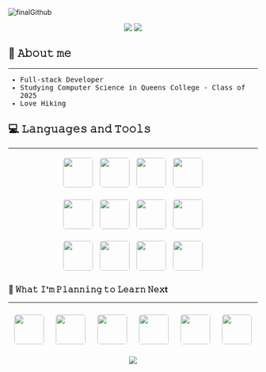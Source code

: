 ![finalGithub](https://user-images.githubusercontent.com/42123948/176552170-3758cdd6-f378-498a-afb7-0792b1ab80cf.gif)
<p align="center">
    <a href = "mailto: aahnafss@gmail.com"><img src="https://img.shields.io/badge/Gmail-D14836?style=for-the-badge&logo=gmail&logoColor=white"></a>
    <a href="https://www.linkedin.com/in/ahnaf-shamim-7aa405212/"><img src="https://img.shields.io/badge/LinkedIn-0077B5?style=for-the-badge&logo=linkedin&logoColor=white"></a>
</p>

## 🧔 𝙰𝚋𝚘𝚞𝚝 𝚖𝚎
***
<ul style="font-family: monospace;">
    <li>𝙵𝚞𝚕𝚕-𝚜𝚝𝚊𝚌𝚔 𝙳𝚎𝚟𝚎𝚕𝚘𝚙𝚎𝚛</li>
    <li>𝚂𝚝𝚞𝚍𝚢𝚒𝚗𝚐 𝙲𝚘𝚖𝚙𝚞𝚝𝚎𝚛 𝚂𝚌𝚒𝚎𝚗𝚌𝚎 𝚒𝚗 𝚀𝚞𝚎𝚎𝚗𝚜 𝙲𝚘𝚕𝚕𝚎𝚐𝚎 - 𝙲𝚕𝚊𝚜𝚜 𝚘𝚏 𝟸0𝟸𝟻</li>
    <li>𝙻𝚘𝚟𝚎 𝙷𝚒𝚔𝚒𝚗𝚐</li>
</ul>

## :computer: 𝙻𝚊𝚗𝚐𝚞𝚊𝚐𝚎𝚜 𝚊𝚗𝚍 𝚃𝚘𝚘𝚕𝚜
***
<p align="center">
    <img height="60" width="60" style="border-radius: 5px; margin: 5px;" src="https://cdn-icons-png.flaticon.com/512/5968/5968292.png">
    <img height="60" width="60" style="border-radius: 5px; margin: 5px;" src="https://cdn-icons-png.flaticon.com/512/174/174854.png">
    <img height="60" width="60" style="border-radius: 5px; margin: 5px;" src="https://cdn-icons-png.flaticon.com/512/732/732190.png">
     <img height="60" width="60" style="border-radius: 5px; margin: 5px;" src="https://cdn-icons-png.flaticon.com/512/5968/5968350.png">
</p>

<p align="center">
    <img height="60" width="60" style="border-radius: 5px; margin: 5px;" src="https://cdn-icons-png.flaticon.com/512/919/919825.png">
    <img height="60" width="60" style="border-radius: 5px; margin: 5px;" src="https://logos-download.com/wp-content/uploads/2016/09/React_logo_logotype_emblem.png">
    <img height="60" width="60" style="border-radius: 5px; margin: 5px;" src="http://getdrawings.com/free-icon/mongodb-icon-62.png">
     <img height="60" width="60" style="border-radius: 5px; margin: 5px;" src="https://cdn-icons-png.flaticon.com/512/5968/5968342.png">
</p>

<p align="center">
    <img height="60" width="60" style="border-radius: 5px; margin: 5px;" src="https://cdn-icons-png.flaticon.com/512/1051/1051275.png">
    <img height="60" width="60" style="border-radius: 5px; margin: 5px;" src="https://code.visualstudio.com/assets/images/code-stable-white.png">
    <img height="60" width="60" style="border-radius: 5px; margin: 5px;" src="http://getdrawings.com/free-icon/postman-icon-69.png">
     <img height="60" width="60" style="border-radius: 5px; margin: 5px;" src="https://static-00.iconduck.com/assets.00/npm-icon-512x512-qtfdrf37.png">
</p>


### :pencil: 𝚆𝚑𝚊𝚝 𝙸'𝚖 𝙿𝚕𝚊𝚗𝚗𝚒𝚗𝚐 𝚝𝚘 𝙻𝚎𝚊𝚛𝚗 𝙽𝚎𝚡t
***
<p align="center">
    <img height="60" width="60" style="border-radius: 5px; margin: 10px;" src="https://pluspng.com/img-png/next-logo-png-build-a-universal-javascript-app-with-next-js-280.png">
    <img height="60" width="60" style="border-radius: 5px; margin: 10px;" src="https://cdn.iconscout.com/icon/free/png-512/django-11-1175036.png">
    <img height="60" width="60" style="border-radius: 5px; margin: 10px;" src="https://cdn.freebiesupply.com/logos/large/2x/react-native-firebase-1-logo-png-transparent.png">
     <img height="60" width="60" style="border-radius: 5px; margin: 10px;" src="https://www.tensorflow.org/images/tf_logo_transp.png">
     <img height="60" width="60" style="border-radius: 5px; margin: 10px;" src="https://a0.awsstatic.com/libra-css/images/logos/aws_logo_smile_1200x630.png">
     <img height="60" width="60" style="border-radius: 5px; margin: 10px;" src="https://cdn-icons-png.flaticon.com/512/5969/5969059.png">
     
</p>
<p align="center">
    <img algin="center" src="https://github-readme-stats.vercel.app/api?username=ahnafs&show_icons=true&theme=discord_old_blurple">
</p>

<!--
**AhnafS/Ahnafs** is a ✨ _special_ ✨ repository because its `README.md` (this file) appears on your GitHub profile.

Here are some ideas to get you started:

- 🔭 I’m currently working on ...
- 🌱 I’m currently learning ...
- 👯 I’m looking to collaborate on ...
- 🤔 I’m looking for help with ...
- 💬 Ask me about ...
- 📫 How to reach me: ...
- 😄 Pronouns: ...
- ⚡ Fun fact: ...
-->
